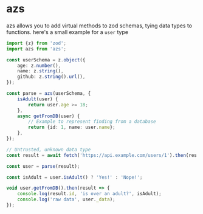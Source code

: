 # azs

azs allows you to add virtual methods to zod schemas, tying data types to functions. here's a small example for a `user` type

```ts
import {z} from 'zod';
import azs from 'azs';

const userSchema = z.object({
	age: z.number(),
	name: z.string(),
	github: z.string().url(),
});

const parse = azs(userSchema, {
	isAdult(user) {
		return user.age >= 18;
	},
	async getFromDB(user) {
		// Example to represent finding from a database
		return {id: 1, name: user.name};
	},
});

// Untrusted, unknown data type
const result = await fetch('https://api.example.com/users/1').then(res => res.json());

const user = parse(result);

const isAdult = user.isAdult() ? 'Yes!' : 'Nope!';

void user.getFromDB().then(result => {
	console.log(result.id, 'is over an adult?', isAdult);
	console.log('raw data', user._data);
});
```
